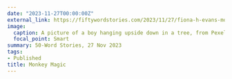 ```yaml
---
date: "2023-11-27T00:00:00Z"
external_link: https://fiftywordstories.com/2023/11/27/fiona-h-evans-monkey-magic/
image:
  caption: A picture of a boy hanging upside down in a tree, from Pexels by Anastasia. 
  focal_point: Smart
summary: 50-Word Stories, 27 Nov 2023
tags:
- Published
title: Monkey Magic
---
```

<!--
Photo by  Anastasia  Shuraeva: https://www.pexels.com/photo/a-boy-hanging-on-a-tree-7671281/
-->